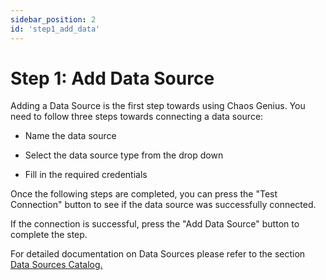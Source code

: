 ```yaml
---
sidebar_position: 2
id: 'step1_add_data'
---
```

# Step 1: Add Data Source

Adding a Data Source is the first step towards using Chaos Genius. You need to follow three steps towards connecting a data source:

-   Name the data source

-   Select the data source type from the drop down

-   Fill in the required credentials

Once the following steps are completed, you can press the "Test Connection" button to see if the data source was successfully connected.

If the connection is successful, press the "Add Data Source" button to complete the step.

For detailed documentation on Data Sources please refer to the section [Data Sources Catalog.](https://docs.google.com/document/d/1y568-aky5EXbR3RhA1kho4kqpxcHifcDJfk6ft5nRC8/edit#heading=h.cab7me28s6p6)
